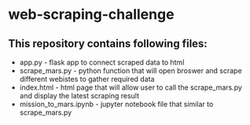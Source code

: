 # web-scraping-challenge
## This repository contains following files:
* app.py - flask app to connect scraped data to html
* scrape_mars.py - python function that will open broswer and scrape different webistes to gather required data
* index.html - html page that will allow user to call the scrape_mars.py and display the latest scraping result
* mission_to_mars.ipynb - jupyter notebook file that similar to scrape_mars.py
